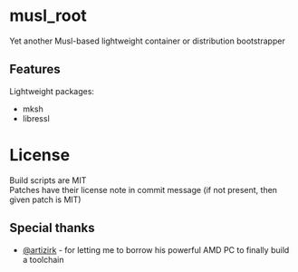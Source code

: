 # musl_root

Yet another Musl-based lightweight container or distribution bootstrapper

## Features

Lightweight packages:
- mksh
- libressl

# License
Build scripts are MIT  
Patches have their license note in commit message (if not present, then given
patch is MIT)

## Special thanks
- [@artizirk](https://keybase.io/artizirk) - for letting me to borrow his powerful AMD PC to finally build a toolchain
